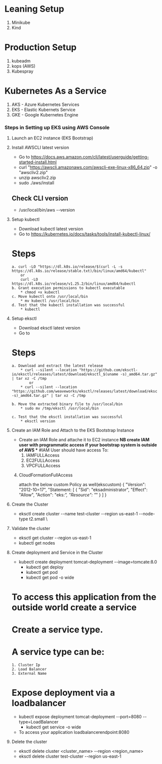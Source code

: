# Leaning Setup

1. Minikube
2. Kind

# Production Setup

1. kubeadm
2. kops (AWS)
3. Kubespray

# Kubernetes As a Service

1. AKS - Azure Kubernetes Services
2. EKS - Elastic Kubernets Service
3. GKE - Google Kubernetes Engine

### Steps in Setting up EKS using AWS Console

1.  Launch an EC2 instance (EKS Bootstrap)
2.  Install AWSCLI latest version

    - Go to https://docs.aws.amazon.com/cli/latest/userguide/getting-started-install.html
    - curl "https://awscli.amazonaws.com/awscli-exe-linux-x86_64.zip" -o "awscliv2.zip"
    - unzip awscliv2.zip
    - sudo ./aws/install

    ## Check CLI version

    - /usr/local/bin/aws --version

3.  Setup kubectl

    - Download kubectl latest version
    - Go to https://kubernetes.io/docs/tasks/tools/install-kubectl-linux/

    # Steps

        a. curl -LO "https://dl.k8s.io/release/$(curl -L -s https://dl.k8s.io/release/stable.txt)/bin/linux/amd64/kubectl"
            or
            curl -LO https://dl.k8s.io/release/v1.25.2/bin/linux/amd64/kubectl
        b. Grant execution permissions to kubectl executable
            * chmod +x kubectl
        c. Move kubectl onto /usr/local/bin
            * mv kubectl /usr/local/bin
        d. Test that the kubectl installation was successful
            * kubectl

4.  Setup eksctl

    - Download eksctl latest version
    - Go to

    # Steps

        a. Download and extract the latest release
            * curl --silent --location "https://github.com/eksctl-io/eksctl/releases/latest/download/eksctl_$(uname -s)_amd64.tar.gz" | tar xz -C /tmp
                or
            * curl --silent --location "https://github.com/weaveworks/eksctl/releases/latest/download/eksctl_$(uname -s)_amd64.tar.gz" | tar xz -C /tmp

        b. Move the extracted binary file to /usr/local/bin
            * sudo mv /tmp/eksctl /usr/local/bin

        c. Test that the eksctl installation was successful
            * eksctl version

5.  Create an IAM Role and Attach to the EKS Bootstrap Instance

    - Create an IAM Role and attache it to EC2 instance
      **NB create IAM user with programmatic access if your bootstrap system is outside of AWS \***
      #IAM User should have access To:
      1. IAMFULLAccess
      2. EC2FULLAccess
      3. VPCFULLAccess

    4.  CloudFormationFullAccess

        attach the below custom Policy as well(ekscustom)
        {
        "Version": "2012-10=17",
        "Statement: [
        {
        "Sid": "eksadministrator",
        "Effect": "Allow",
        "Action": "eks:*",
        "Resource": "*"
        }
        ]
        }

6.  Create the Cluster
    - eksctl create cluster --name test-cluster --region us-east-1 --node-type t2.small \
7.  Validate the cluster

    - eksctl get cluster --region us-east-1
    - kubectl get nodes

8.  Create deployment and Service in the Cluster

    - kubectl create deployment tomcat-deployment --image=tomcate:8.0
      - kubectl get deploy
      - kubectl get pod
      - kubectl get pod -o wide

    # To access this application from the outside world create a service

    # Create a service type.

    # A service type can be:

        1. Cluster Ip
        2. Load Balancer
        3. External Name

    # Expose deployment via a loadbalancer

    - kubectl expose deployment tomcat-deployment --port=8080 --type=LoadBalancer
        * kubectl get service -o wide
    - To access your application loadbalancerendpoint:8080

9.  Delete the cluster
    - eksctl delete cluster <cluster_name> --region <region_name>
    - eksctl delete cluster test-cluster --region us-east-1
